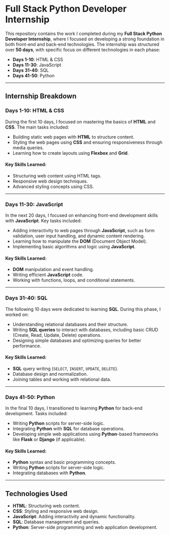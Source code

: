 # Full Stack Python Developer Internship

This repository contains the work I completed during my **Full Stack Python Developer Internship**, where I focused on developing a strong foundation in both front-end and back-end technologies. The internship was structured over **50 days**, with specific focus on different technologies in each phase:

- **Days 1-10**: HTML & CSS
- **Days 11-30**: JavaScript
- **Days 31-40**: SQL
- **Days 41-50**: Python

---

## Internship Breakdown

### **Days 1-10: HTML & CSS**

During the first 10 days, I focused on mastering the basics of **HTML** and **CSS**. The main tasks included:
- Building static web pages with **HTML** to structure content.
- Styling the web pages using **CSS** and ensuring responsiveness through media queries.
- Learning how to create layouts using **Flexbox** and **Grid**.

#### **Key Skills Learned:**
- Structuring web content using HTML tags.
- Responsive web design techniques.
- Advanced styling concepts using CSS.

---

### **Days 11-30: JavaScript**

In the next 20 days, I focused on enhancing front-end development skills with **JavaScript**. Key tasks included:
- Adding interactivity to web pages through **JavaScript**, such as form validation, user input handling, and dynamic content rendering.
- Learning how to manipulate the **DOM** (Document Object Model).
- Implementing basic algorithms and logic using **JavaScript**.

#### **Key Skills Learned:**
- **DOM** manipulation and event handling.
- Writing efficient **JavaScript** code.
- Working with functions, loops, and conditional statements.

---

### **Days 31-40: SQL**

The following 10 days were dedicated to learning **SQL**. During this phase, I worked on:
- Understanding relational databases and their structure.
- Writing **SQL queries** to interact with databases, including basic CRUD (Create, Read, Update, Delete) operations.
- Designing simple databases and optimizing queries for better performance.

#### **Key Skills Learned:**
- **SQL** query writing (`SELECT`, `INSERT`, `UPDATE`, `DELETE`).
- Database design and normalization.
- Joining tables and working with relational data.

---

### **Days 41-50: Python**

In the final 10 days, I transitioned to learning **Python** for back-end development. Tasks included:
- Writing **Python** scripts for server-side logic.
- Integrating **Python** with **SQL** for database operations.
- Developing simple web applications using **Python**-based frameworks like **Flask** or **Django** (if applicable).

#### **Key Skills Learned:**
- **Python** syntax and basic programming concepts.
- Writing **Python** scripts for server-side logic.
- Integrating databases with **Python**.

---

## Technologies Used
- **HTML**: Structuring web content.
- **CSS**: Styling and responsive web design.
- **JavaScript**: Adding interactivity and dynamic functionality.
- **SQL**: Database management and queries.
- **Python**: Server-side programming and web application development.

